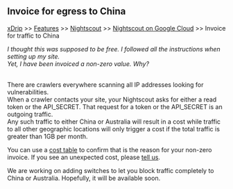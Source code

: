 ## Invoice for egress to China
[xDrip](../../README.md) >> [Features](../Features_page.md) >> [Nightscout](../Nightscout_page.md) >> [Nightscout on Google Cloud](./GoogleCloud.md) >>  Invoice for traffic to China  
  
*I thought this was supposed to be free.  I followed all the instructions when setting up my site.  
Yet, I have been invoiced a non-zero value.  Why?*  
<br/>  
  
There are crawlers everywhere scanning all IP addresses looking for vulnerabilities.  
When a crawler contacts your site, your Nightscout asks for either a read token or the API_SECRET.  That request for a token or the API_SECRET is an outgoing traffic.  
Any such traffic to either China or Australia will result in a cost while traffic to all other geographic locations will only trigger a cost if the total traffic is greater than 1GB per month.  

You can use a [cost table](./CostTable.md) to confirm that is the reason for your non-zero invoice.  If you see an unexpected cost, please [tell us](https://github.com/NightscoutFoundation/xDrip/discussions).  
  
We are working on adding switches to let you block traffic completely to China or Australia.  Hopefully, it will be available soon.     

